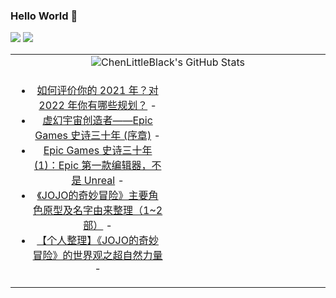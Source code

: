 ### Hello World 👋

[![](https://img.shields.io/badge/@ChenLittleBlack-1a6c81?style=flat&logo=java&logoColor=1a6c81&label=Java&colorA=ffffff)](https://www.java.com/)
[![](https://img.shields.io/badge/@ChenLittleBlack-41b883?style=flat&logo=vuedotjs&logoColor=41b883&label=Vue&colorA=ffffff)](https://cn.vuejs.org/)

<table>
<tr>
<td colspan="2" style="text-align: center;">
<img alt="ChenLittleBlack's GitHub Stats" src="https://github-readme-stats.vercel.app/api?username=ChenLittleBlack&show_icons=true&icon_color=CE1D2D&text_color=718096&bg_color=ffffff&hide_title=true" />
</td>
</tr>
<tr>
<td align="center" valign="middle">

<!-- START_SECTION:blog -->
* <a href='http://www.zhihu.com/question/502382907/answer/2292100052?utm_campaign=rss&utm_medium=rss&utm_source=rss&utm_content=title' target='_blank'>如何评价你的 2021 年？对 2022 年你有哪些规划？</a> - 
* <a href='http://zhuanlan.zhihu.com/p/450175393?utm_campaign=rss&utm_medium=rss&utm_source=rss&utm_content=title' target='_blank'>虚幻宇宙创造者——Epic Games 史诗三十年 (序章)</a> - 
* <a href='http://zhuanlan.zhihu.com/p/450175671?utm_campaign=rss&utm_medium=rss&utm_source=rss&utm_content=title' target='_blank'>Epic Games 史诗三十年 (1)：Epic 第一款编辑器，不是 Unreal</a> - 
* <a href='http://zhuanlan.zhihu.com/p/390098803?utm_campaign=rss&utm_medium=rss&utm_source=rss&utm_content=title' target='_blank'>《JOJO的奇妙冒险》主要角色原型及名字由来整理（1~2部）</a> - 
* <a href='http://zhuanlan.zhihu.com/p/336942310?utm_campaign=rss&utm_medium=rss&utm_source=rss&utm_content=title' target='_blank'>【个人整理】《JOJO的奇妙冒险》的世界观之超自然力量</a> - 
<!-- END_SECTION:blog -->

</td>
<td valign="middle" width="50%">

<!-- START_SECTION:douban -->

<!-- END_SECTION:douban -->

</td>
</tr>
</table>
